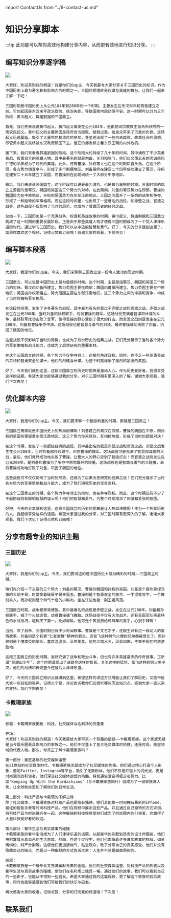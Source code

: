 import ContactUs from "../9-contact-us.md"

# 知识分享脚本

:::tip
此功能可以帮你高效地构建分享内容，从而更有效地进行知识分享。
:::

## 编写知识分享逐字稿

![](./img/9-knowledgeShare/2023-09-23-img-6-GPT%20AI%20Flow-demo-knowledgeShare.gif)

```text
大家好，欢迎来到我的频道！我是你们的up主，今天我要与大家分享关于三国历史的知识。作为中国历史上最为著名和有影响力的时期之一，三国时期堪称是权谋与英雄的舞台。让我们一起来了解一下吧！

三国时期是中国历史上从公元184年到280年的一个时期，主要发生在东汉末年和西晋建立之前。它的起因是东汉末年政治腐败、统治失能，导致国家内部动荡不安。这一时期可以分为三个阶段：黄巾起义、群雄割据和三国鼎立。

首先，我们先来说说黄巾起义。黄巾起义爆发在公元184年，是由民间宗教教主张角所领导的一场农民起义。黄巾起义的主要原因是政府贪污腐败、赋税过重，给民众带来了沉重的负担。这场起义迅速蔓延，吸引了大量农民和流民的参加，甚至还出现了一些抗击腐败、改革社会的思想。尽管黄巾起义最终被东汉政府镇压下去，但它的爆发标志着东汉王朝的内外危机。

接下来，我们来看看群雄割据的阶段。这个阶段大约持续了几十年的时间，其中涌现了不少英勇善战、智勇双全的英雄人物。其中最著名的就是刘备、关羽和张飞，他们以义薄云天的忠诚感和仁德的品质成为了时代的英雄。此外，还有曹操、孙权等人也在这个时期崭露头角。在这个阶段，各方势力相互争斗，形成了多个割据地区。刘备最终在建安二十四年成功建立了蜀汉，孙权在建安二十五年建立了吴国，而曹操则在此期间统一了大部分中原地区。

最后，我们来说说三国鼎立。这个阶段可以说是最为激烈、也是最为震撼的时期。三国时期的鼎立主要指的是蜀汉、魏国和吴国这三个势力的对峙。在此期间，刘备的蜀汉势力在西部，曹操的魏国势力在中原地区，孙权的吴国势力在东部江南地区。三国之间展开了一系列的战争和争夺，形成了一种独特的军事格局。而在这段时间里，也出现了一些著名的战役，如赤壁之战、官渡之战等，这些战役不仅影响了当时的局势，也成为了后世历史的经典之战。

总结一下，三国历史是一个充满战争、权谋和英雄故事的时期。黄巾起义、群雄割据和三国鼎立构成了这一时期的重要发展阶段。正是由于那些英雄人物才使得三国时期成为了一个受人津津乐道的时代。通过学习三国历史，我们可以从中汲取智慧和勇气。好了，今天的分享就到这里了，如果你喜欢这个视频，记得点赞和订阅哦！感谢大家的观看，下期再见！
```

## 编写脚本段落

![](./img/9-knowledgeShare/2023-09-23-img-7-GPT%20AI%20Flow-demo-knowledgeShare.gif)

```text
大家好，我是你们的up主。今天，我们来聊聊三国鼎立这一段令人激动的历史时期。

三国鼎立，可以说是中国历史上最为震撼的时候。这个时期，主要是指蜀汉、魏国和吴国三个势力的对峙。蜀汉由刘备所建立，势力范围主要在西部；魏国由曹操所建立，势力范围主要在中原地区；吴国由孙权所建立，势力范围主要在东部江南地区。这三个势力之间的冲突和竞争，构成了当时的独特军事格局。

在这段时间里，发生了许多著名的战役，其中最为有名的莫过于赤壁之战和官渡之战。赤壁之战发生在公元208年，当时刘备和孙权联手，对抗曹操的魏军。这场战役充满着智谋和计谋的斗争，最终联军成功击败了曹军，使得曹操的野心受到了很大的打击。而官渡之战则是发生在公元200年，刘备和曹操争夺中原。这场战役也是智慧与勇气的对决，最终曹操成功击败了刘备，巩固了魏国的地位。

这些战役不仅影响了当时的局势，也成为了后世历史的经典之战。它们充分展示了当时各个势力的军事策略和战斗能力，也成为了后世研究的重要素材。

在这个三国鼎立的时期，各个势力不仅争夺领土，还相互角逐政权。同时，也不乏一些英勇善战的将领和智勇双全的谋士，他们的战略与计谋，为整个时期增添了激烈和紧张的氛围。

好了，今天我们就到这里，这段三国鼎立的历史时期真是激动人心。作为历史爱好者，我很享受这样的话题。希望大家也能够通过我的分享，对于三国时期有更深入的了解。谢谢大家观看，我们下次再见！
```

## 优化脚本内容

![](./img/9-knowledgeShare/2023-09-23-img-8-GPT%20AI%20Flow-demo-knowledgeShare.gif)

```text
大家好，我是你们的up主。今天，我们要来聊一个超级刺激的时期，那就是三国鼎立！

三国鼎立简直就是中国历史上的热血剧情啊！刘备建立的蜀汉在西部，曹操的魏国在中原，而孙权的吴国则掌握着东部江南地区。这三个势力你来我往，互相抢地盘，形成了当时的超级对决！

在这个时期，发生了一些超级经典的战役，其中最出名的就是赤壁之战和官渡之战。赤壁之战发生在公元208年，当时刘备和孙权联手，对抗曹操的魏军。这场战役可是充满了智慧和谋略的大战，最后，他们竟然成功地击败了曹操，让曹大人的野心受到了超级打击！而官渡之战则发生在公元200年，是刘备和曹操为了争夺中原而展开的较量。这场战役也是智商与勇气的大碰撞，最后曹操成功地打败了刘备，巩固了魏国的地位。

这些战役可不仅仅影响了当时的形势，还成为了后来历史研究的经典之战！它们充分展示了当时各方势力的军事策略和战斗能力，成为了我们研究历史的宝贵资料。

在这个三国鼎立的时期，各个势力争夺领土的同时，也在争夺政权。而且，这个时期还有不少了不起的战将和聪明智慧的谋士呢！他们的智慧和勇气，为整个时期增添了刺激和紧张的氛围。

好吧，今天的分享就到这里，这段三国鼎立的历史时期真是让人热血沸腾啊！作为一个热爱历史的人，我超级享受这样的话题。希望大家通过我的分享，对三国时期有更深入的了解。谢谢大家观看，我们下次见！记得点赞和订阅哦！
```

## 分享有趣专业的知识主题

### 三国历史

![](./img/9-knowledgeShare/2023-09-23-img-9-GPT%20AI%20Flow-demo-knowledgeShare.gif)

```text
大家好，我是你们的up主。今天，我们要讲述的是中国历史上最为精彩的时期——三国鼎立时期。

咱们先介绍一下主要的三个势力：刘备的蜀汉、曹操的魏国和孙权的吴国。刘备是个喜欢穿绿马褂的大胡子哥，时常拿着破扇子晃来晃去。曹操则是个智勇双全的豪杰，一手提笔写字，一手舞剑杀人。而孙权则是个帅气十足的小鲜肉，坐在江边也能一副王者风范。

三国鼎立时期，战争是家常便饭。其中最著名的战役是赤壁之战，发生在公元208年。刘备和孙权联手，搞了个火烧连营，烧得曹操魂飞魄散。这场战役不仅有火攻战术，还有吴国军队带着特色的水战技巧，堪称天下第一。比如周瑜，他可是个黄鼠狼给鸡拜年的高手，心狠手辣啊！

当然，除了战争，三国时期也有不少奇闻轶事。曹操是个文艺才子，还跟王异有过一段动人的爱情故事。刘备则是个有着"仁者爱群"精神的君主，连张飞这种脾气火爆的兄弟都被感化了。而孙权则是个懂享受的家伙，喜欢泡温泉、品尝美食。他的江南水乡，风景如画，不亚于现在的旅游胜地。

这段三国鼎立的历史时期，虽然充满了战争和政治斗争，但也有许多英雄豪杰的传奇故事。正所谓“英雄出少年”，这个时期涌现出了诸葛亮这样的智者、关羽这样的猛将、张飞这样的怒火男子汉。他们的战绩和传说至今还被后人津津乐道。

好了，今天的三国鼎立知识点就讲到这里。希望这样的讲述方式既能让我们了解历史，又能带给大家一些轻松的笑声。记得点个赞，评论告诉我你们还想听哪些历史知识点。感谢大家一直以来的支持，我们下期再见！
```

### 卡戴珊家族

![](./img/9-knowledgeShare/2023-09-23-img-10-GPT%20AI%20Flow-demo-knowledgeShare.gif)

```text
标题：卡戴珊家族揭秘：科技、社交媒体与名利场的四重奏

开场：
大家好！欢迎来到我的频道！今天我要给大家带来一个有趣的话题——卡戴珊家族。这个家族无疑是当今娱乐圈最具影响力的家族之一。他们不仅登上了各大社交媒体的热搜，还是时尚、美容领域的代表人物。那么，你真正了解卡戴珊家族吗？

第一部分：奠定基础的社交媒体运营
在21世纪的社交媒体时代，卡戴珊家族无疑成为了社交媒体的先锋。他们通过精心打造个人形象，借助Twitter、Instagram等平台，吸引了无数粉丝。他们不仅是红毯上的闪光点，更是时尚潮流的引领者。他们深谙社交媒体运营的精髓，将普通生活变得极富吸引力。比如"Keeping Up With the Kardashians"（与卡戴珊家族同行）就成为了一部家族真人秀，让全球粉丝更加了解他们的日常生活。

第二部分：科技产品与卡戴珊的不解之缘
除了社交媒体，卡戴珊家族对科技产品也是情有独钟。她们总能第一时间拥有最新的iPhone、最炫的智能手表等时尚科技产品。他们在视频中展示这些产品，并且通过自己独特的方式评测，将科技产品与时尚融合在一起。这种敏锐的科技嗅觉使他们成为了时尚圈内的引领者，也赢得了大量科技爱好者的欢迎。

第三部分：奢华生活与真实故事的碰撞
卡戴珊家族的奢华生活成为了人们津津乐道的话题。从超豪华的别墅到昂贵的设计师服装，他们用财富展示着自己的生活态度。然而，在这个过程中，他们也面临着许多真实故事的挑战，如亲情纠纷、财产分割等。这使他们更加接地气、贴近观众，敢于分享自己的真实感受。他们并没有隐藏自己的缺点，而是以一种幽默的方式告诉大家：人生并不总是面面俱到的。

结尾：
卡戴珊家族是一个既专业又充满幽默元素的话题。他们的社交媒体运营、对科技产品的热衷以及奢华生活与真实故事的碰撞，使他们在名利场上独具一格。通过他们的故事，我们可以看到自己的一些影子，也能从中得到一些启发。希望大家通过我的这篇视频，更了解这个家族的背后故事，同时也能够感受到他们带给我们的快乐与启发。

再次感谢大家的收看，记得点赞、分享和订阅我的频道哦！下次见！
```

## 联系我们

<ContactUs/>
